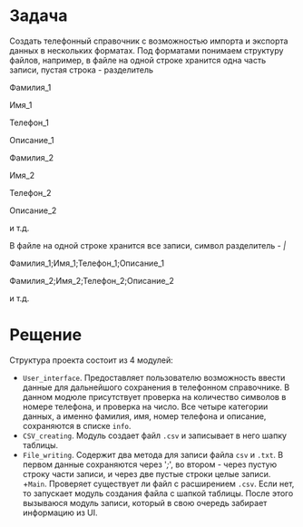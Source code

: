 # Задача
Создать телефонный справочник с возможностью импорта и экспорта данных в нескольких форматах. Под форматами понимаем структуру файлов, например, в файле на одной строке хранится одна часть записи, пустая строка - разделитель

Фамилия_1

Имя_1

Телефон_1

Описание_1

Фамилия_2

Имя_2

Телефон_2

Описание_2

и т.д.

В файле на одной строке хранится все записи, символ разделитель - *|*

Фамилия_1;Имя_1;Телефон_1;Описание_1

Фамилия_2;Имя_2;Телефон_2;Описание_2

и т.д.


# Рещение
Структура проекта состоит из 4 модулей:
+ `User_interface`. Предоставляет пользователю возможность ввести данные для дальнейшого сохранения в телефонном справочнике. В данном модюле присутствует проверка на количество символов в номере телефона, и проверка на число.
Все четыре категории данных, а именно фамилия, имя, номер телефона и описание, сохраняются в списке `info`.
+ `CSV_creating`. Модуль создает файл `.csv` и записывает в него шапку таблицы.
+ `File_writing`. Содержит два метода для записи файла `csv` и `.txt`. В первом данные сохраняются через '*;*', во втором - через пустую строку части записи, и через две пустые строки целые записи.
+`Main`. Проверяет существует ли файл с расширением `.csv`. Если нет, то запускает модуль создания файла с шапкой таблицы. После этого вызываюся модуль записи, который в свою очередь забирает информацию из UI.